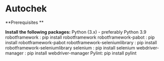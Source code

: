 # Autochek

**Prerequisites **

**Install the following packages:**
Python (3.x) - preferably Python 3.9
robotframework : pip install robotframework
robotframework-pabot : pip install robotframework-pabot
robotframework-seleniumlibrary : pip install robotframework-seleniumlibrary
selenium : pip install selenium
webdriver-manager : pip install webdriver-manager
Pylint: pip install pylint

